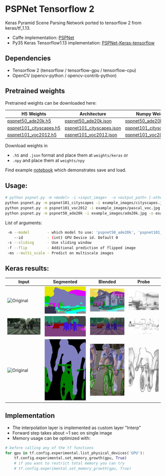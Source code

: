 # PSPNet Tensorflow 2

Keras Pyramid Scene Parsing Network ported to tensorflow 2 from keras/tf_1.13.

- Caffe implementation: [PSPNet](https://github.com/hszhao/PSPNet)
- Py35 Keras Tensorflow1.13 implementation: [PSPNet-Keras-tensorflow](https://github.com/Vladkryvoruchko/PSPNet-Keras-tensorflow)

## Dependencies

- Tensorflow 2 (tensorflow / tensorflow-gpu / tensorflow-cpu)
- OpenCV (opencv-python / opencv-contrib-python)

## Pretrained weights

Pretrained weights can be downloaded here:

| H5 Weights | Architecture | Numpy Weights |
|------------|--------------|---------------|
| [pspnet50_ade20k.h5](https://www.dropbox.com/s/7eyuzmag8df41j4/pspnet50_ade20k.h5?dl=0) | [pspnet50_ade20k.json](https://www.dropbox.com/s/xy7gs4g2def5z89/pspnet50_ade20k.json?dl=0) | [pspnet50_ade20k.npy](https://www.dropbox.com/s/z8la9ugpdss8k8q/pspnet50_ade20k.npy?dl=0) |
| [pspnet101_cityscapes.h5](https://www.dropbox.com/s/oymx9ktu6zrv7vz/pspnet101_cityscapes.h5?dl=0) | [pspnet101_cityscapes.json](https://www.dropbox.com/s/pofkdnf59nbs5w0/pspnet101_cityscapes.json?dl=0) | [pspnet101_cityscapes.npy](https://www.dropbox.com/s/2tdl01ihse7p9sr/pspnet101_cityscapes.npy?dl=0) |
| [pspnet101_voc2012.h5](https://www.dropbox.com/s/lqkmukeuo78cbcs/pspnet101_voc2012.h5?dl=0) | [pspnet101_voc2012.json](https://www.dropbox.com/s/i9f2p3q1d4wohd3/pspnet101_voc2012.json?dl=0) | [pspnet101_voc2012.npy](https://www.dropbox.com/s/yp4im80m72r6h98/pspnet101_voc2012.npy?dl=0) |

Download weights in 
- `.h5` and `.json` format and place them at `weights/keras` or
- `.npy` and place them at `weights/npy`

Find example [notebook](save_and_load.ipynb) which demonstrates save and load.

## Usage:

```sh
# python pspnet.py -m <model> -i <input_image>  -o <output_path> [-other_arguments]
python pspnet.py -m pspnet101_cityscapes -i example_images/cityscapes.jpg -o example_results/cityscapes.jpg -s -ms -f
python pspnet.py -m pspnet101_voc2012 -i example_images/pascal_voc.jpg -o example_results/pascal_voc.jpg -s -ms -f
python pspnet.py -m pspnet50_ade20k -i example_images/ade20k.jpg -o example_results/ade20k.jpg -s -ms -f
```
List of arguments:
```sh
 -m --model        - which model to use: 'pspnet50_ade20k', 'pspnet101_cityscapes', 'pspnet101_voc2012'
    --id           - (int) GPU Device id. Default 0
 -s --sliding      - Use sliding window
 -f --flip         - Additional prediction of flipped image
 -ms --multi_scale - Predict on multiscale images
```
## Keras results:

| Input | Segmented | Blended | Probe |
|-------|-----------|---------|-------|
| ![Original](example_images/ade20k.jpg) | ![New](example_results/ade20k_seg.jpg) | ![New](example_results/ade20k_seg_blended.jpg) | ![New](example_results/ade20k_probs.jpg) |
| ![Original](example_images/cityscapes.jpg) | ![New](example_results/cityscapes_seg.jpg) | ![New](example_results/cityscapes_seg_blended.jpg) | ![New](example_results/cityscapes_probs.jpg) |
| ![Original](example_images/pascal_voc.jpg) | ![New](example_results/pascal_voc_seg.jpg) | ![New](example_results/pascal_voc_seg_blended.jpg) | ![New](example_results/pascal_voc_probs.jpg) |

## Implementation 

* The interpolation layer is implemented as custom layer "Interp"
* Forward step takes about ~1 sec on single image
* Memory usage can be optimized with:
```python
# before calling any of the tf functions
for gpu in tf.config.experimental.list_physical_devices('GPU'):
    tf.config.experimental.set_memory_growth(gpu, True)
    # if you want to restrict total memory you can try
    # tf.config.experimental.set_memory_growth(gpu, True)
```
